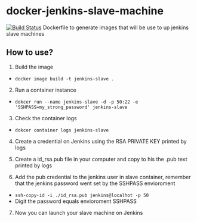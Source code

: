 # docker-jenkins-slave-machine 
[![Build Status](http://18.231.164.45:8080/job/Teste%20Github/badge/icon)](http://18.231.164.45:8080/job/Teste%20Github/)
Dockerfile to generate images that will be use to up jenkins slave machines

## How to use?

1. Build the image
* `docker image build -t jenkins-slave .`
2. Run a container instance
* `dokcer run --name jenkins-slave -d -p 50:22 -e 'SSHPASS=my_strong_password' jenkins-slave`
3. Check the container logs
* `dokcer container logs jenkins-slave`
4. Create a credential on Jenkins using the RSA PRIVATE KEY printed by logs

5. Create a id_rsa.pub file in your computer and copy to his the .pub text printed by logs

6. Add the pub credential to the jenkins user in slave container, remember that the jenkins password went set by the SSHPASS envioroment
* `ssh-copy-id -i ./id_rsa.pub jenkins@localhot -p 50`
* Digit the password equals envioroment SSHPASS
7. Now you can launch your slave machine on Jenkins
